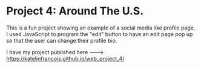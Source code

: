 # Project 4: Around The U.S.

This is a fun project showing an example of a social media like profile page. I used JavaScript to program the "edit" button to have an edit page pop up so that the user can change their profile bio. 

I have my project published here --->   https://katelinfrancois.github.io/web_project_4/ 
